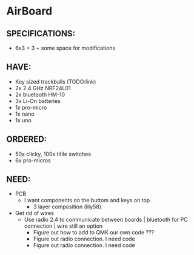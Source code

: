 # AirBoard

## SPECIFICATIONS:
- 6x3 + 3 + some space for modifications

## HAVE:
- Key sized trackballs (TODO:link)
- 2x 2.4 GHz NRF24L01
- 2x bluetooth HM-10
- 3x Li-On batteries
- 1x pro-micro
- 1x nano
- 1x uno

## ORDERED:
- 50x clicky, 100x titile  switches
- 6x pro-micros


## NEED:
- PCB
    - I want components on the buttom and keys on top
        - 3 layer composition (lily58)
- Get rid of wires
    - Use radio 2.4 to communicate between boards | bluetooth for PC connection | wire still an option
        - Figure out how to add to QMK our own code ???
        - Figure out radio connection. I need code
        - Figure out radio connection. I need code
